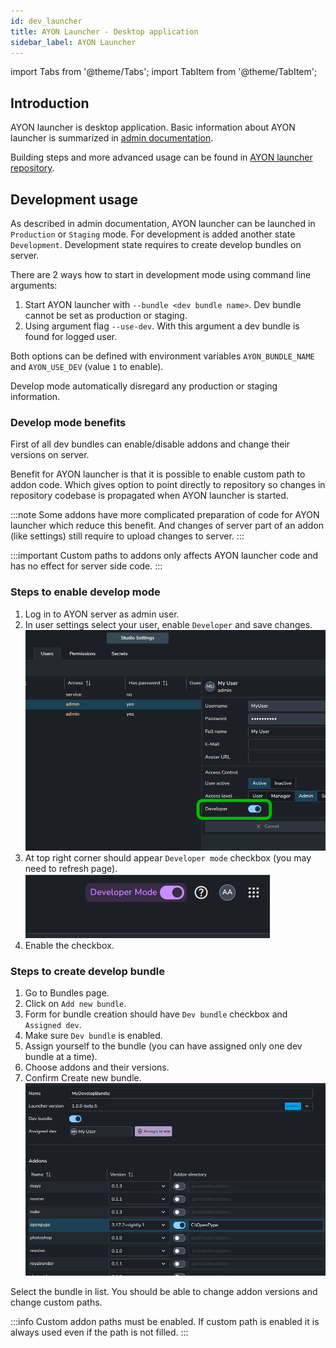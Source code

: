 ```yaml
---
id: dev_launcher
title: AYON Launcher - Desktop application
sidebar_label: AYON Launcher
---
```


import Tabs from '@theme/Tabs';
import TabItem from '@theme/TabItem';

## Introduction
AYON launcher is desktop application. Basic information about AYON launcher is summarized in [admin documentation](admin_launcher_distribute). 

Building steps and more advanced usage can be found in [AYON launcher repository](https://github.com/ynput/ayon-launcher/blob/main/README.md).


## Development usage
As described in admin documentation, AYON launcher can be launched in `Production` or `Staging` mode. For development is added another state `Development`. Development state requires to create develop bundles on server.

There are 2 ways how to start in development mode using command line arguments:
1. Start AYON launcher with `--bundle <dev bundle name>`. Dev bundle cannot be set as production or staging.
2. Using argument flag `--use-dev`. With this argument a dev bundle is found for logged user.

Both options can be defined with environment variables `AYON_BUNDLE_NAME` and `AYON_USE_DEV` (value `1` to enable).

Develop mode automatically disregard any production or staging information.

### Develop mode benefits
First of all dev bundles can enable/disable addons and change their versions on server.

Benefit for AYON launcher is that it is possible to enable custom path to addon code. Which gives option to point directly to repository so changes in repository codebase is propagated when AYON launcher is started.

:::note
Some addons have more complicated preparation of code for AYON launcher which reduce this benefit. And changes of server part of an addon (like settings) still require to upload changes to server.
:::

:::important
Custom paths to addons only affects AYON launcher code and has no effect for server side code.
:::

### Steps to enable develop mode
1. Log in to AYON server as admin user.
2. In user settings select your user, enable `Developer` and save changes.
![dev_user_settings](assets/ayon_user_developer.png)
3. At top right corner should appear `Developer mode` checkbox (you may need to refresh page).
![dev_user_settings](assets/ayon_developer_mode.png)
4. Enable the checkbox.

### Steps to create develop bundle
1. Go to Bundles page.
2. Click on `Add new bundle`.
3. Form for bundle creation should have `Dev bundle` checkbox and `Assigned dev`.
4. Make sure `Dev bundle` is enabled.
5. Assign yourself to the bundle (you can have assigned only one dev bundle at a time).
6. Choose addons and their versions.
7. Confirm Create new bundle.
![dev_user_settings](assets/ayon_develop_bundle.png)

Select the bundle in list. You should be able to change addon versions and change custom paths.

:::info
Custom addon paths must be enabled. If custom path is enabled it is always used even if the path is not filled. 
:::
